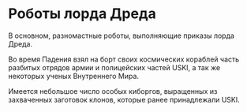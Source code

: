 # Роботы лорда Дреда

В основном, разномастные роботы, выполняющие приказы лорда Дреда.

Во время Падения взял на борт своих космических кораблей часть разбитых отрядов армии и полицейских частей USKI, а так же некоторых ученых Внутреннего Мира.

Имеется небольшое число особых киборгов, выращенных из захваченных заготовок клонов, которые ранее принадлежали USKI.